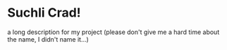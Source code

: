 # Suchli Crad!
 a long description for my project
(please don't give me a hard time about the name, I didn't name it...)
